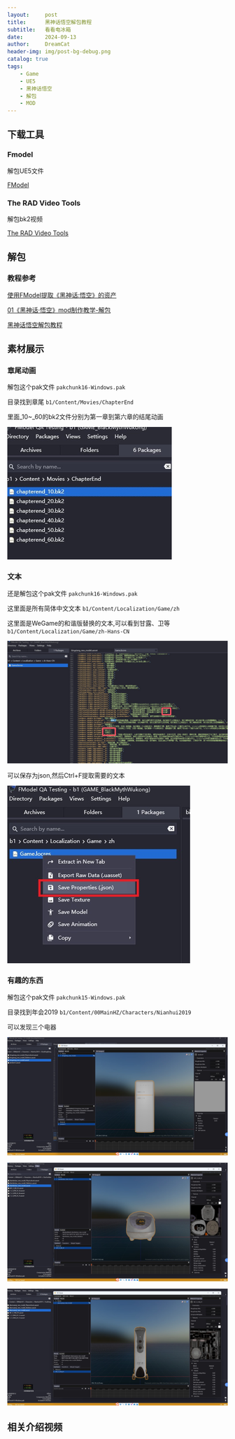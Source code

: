 ```yaml
---
layout:     post
title:      黑神话悟空解包教程
subtitle:   看看电冰箱
date:       2024-09-13
author:     DreamCat
header-img: img/post-bg-debug.png
catalog: true
tags:
    - Game
    - UE5
    - 黑神话悟空
    - 解包
    - MOD
---
```


## 下载工具

### Fmodel

解包UE5文件

[FModel](https://fmodel.app/)

### The RAD Video Tools

解包bk2视频

[The RAD Video Tools](https://www.radgametools.com/bnkdown.htm)

## 解包

### 教程参考

[使用FModel提取《黑神话:悟空》的资产](https://www.cnblogs.com/paw5zx/p/18372743)

[01《黑神话·悟空》mod制作教学-解包](https://www.bilibili.com/video/BV1VpsWekEPa/)

[黑神话悟空解包教程](https://www.bilibili.com/video/BV1hsWBeCEFD/)

## 素材展示

### 章尾动画

解包这个pak文件
`pakchunk16-Windows.pak`

目录找到章尾
`b1/Content/Movies/ChapterEnd`

里面_10~_60的bk2文件分别为第一章到第六章的结尾动画

![章尾动画](https://github.com/DreamingCats/dreamingcats.github.io/raw/main/img/BMW/章尾动画.jpg)

### 文本

还是解包这个pak文件
`pakchunk16-Windows.pak`

这里面是所有简体中文文本
`b1/Content/Localization/Game/zh`

这里面是WeGame的和谐版替换的文本,可以看到甘露、卫等
`b1/Content/Localization/Game/zh-Hans-CN`

![WeGame和谐版](https://github.com/DreamingCats/dreamingcats.github.io/raw/main/img/BMW/WeGame和谐版.jpg)

可以保存为json,然后Ctrl+F提取需要的文本

![保存文本](https://github.com/DreamingCats/dreamingcats.github.io/raw/main/img/BMW/保存文本.jpg)

### 有趣的东西

解包这个pak文件
`pakchunk15-Windows.pak`

目录找到年会2019
`b1/Content/00MainHZ/Characters/Nianhui2019`

可以发现三个电器

![电冰箱](https://github.com/DreamingCats/dreamingcats.github.io/raw/main/img/BMW/电冰箱.jpg)

![电饭煲](https://github.com/DreamingCats/dreamingcats.github.io/raw/main/img/BMW/电饭煲.jpg)

![电暖气](https://github.com/DreamingCats/dreamingcats.github.io/raw/main/img/BMW/电暖气.jpg)


## 相关介绍视频
